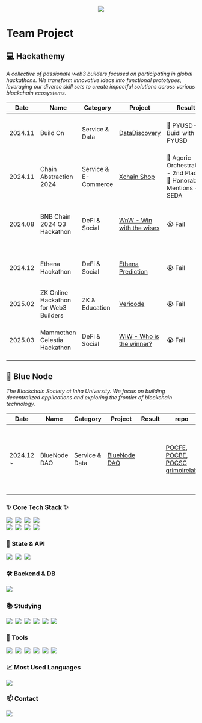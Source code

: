 <p align="center">
  <img src="https://capsule-render.vercel.app/api?type=rect&height=180&color=gradient&customColorList=5,6,8,9&text=Welcome%20to%20JIHO%27s%20GitHub!&animation=fadeIn&fontColor=ffffff&fontSize=42&fontAlignY=45&desc=Frontend%20developer%20diving%20deep%20into%20Web3.&descSize=14&descAlign=50&descAlignY=70">
</p>

<h1>Team Project</h1>

<h2>💻 Hackathemy</h2>
<p><i>A collective of passionate web3 builders focused on participating in global hackathons. We transform innovative ideas into functional prototypes, leveraging our diverse skill sets to create impactful solutions across various blockchain ecosystems.</i></p>

<table>
  <thead>
    <tr>
      <th>Date</th>
      <th>Name</th>
      <th>Category</th>
      <th>Project</th>
      <th>Result</th>
      <th>repo</th>
      <th>Member</th>
    </tr>
  </thead>
  <tbody>
    <tr>
      <td>2024.11</td>
      <td>Build On</td>
      <td>Service & Data</td>
      <td><a href="https://devfolio.co/projects/discovey-5c68">DataDiscovery</a></td>
      <td>🥇 PYUSD — Buidl with PYUSD</td>
      <td><a href="https://github.com/hackathemy/datadiscovery">datadiscovery</a></td>
      <td>Yong & Seongjae & Chanho & Jiho & Jaewon</td>
    </tr>
    <tr>
      <td>2024.11</td>
      <td>Chain Abstraction 2024</td>
      <td>Service & E-Commerce</td>
      <td><a href="https://github.com/juniahn-dev/xchainshop">Xchain Shop</a></td>
      <td>🥈 Agoric Orchestration - 2nd Place, 🛒 Honorable Mentions - SEDA</td>
      <td><a href="https://github.com/juniahn-dev/xchainshop">xchainshop</a></td>
      <td>Yong & Seongjae & Jacob & Jiho & Jinhwan</td>
    </tr>
    <tr>
      <td>2024.08</td>
      <td>BNB Chain 2024 Q3 Hackathon</td>
      <td>DeFi & Social</td>
      <td><a href="https://dorahacks.io/buidl/15630">WnW - Win with the wises</a></td>
      <td>😭 Fail</td>
      <td><a href="https://github.com/chan3785/wnw">wnw</a></td>
      <td>Yewon & Semin & Chanho & Jiho & Seongjae & Yong</td>
    </tr>
    <tr>
      <td>2024.12</td>
      <td>Ethena Hackathon</td>
      <td>DeFi & Social</td>
      <td><a href="https://github.com/hackathemy/ethena-prediction">Ethena Prediction</a></td>
      <td>😭 Fail</td>
      <td><a href="https://github.com/hackathemy/ethena-prediction">ethena-prediction</a></td>
      <td>Seongjae & Jiho & Jinhwan & Yong & Chanho</td>
    </tr>
    <tr>
      <td>2025.02</td>
      <td>ZK Online Hackathon for Web3 Builders</td>
      <td>ZK & Education</td>
      <td><a href="https://devfolio.co/projects/vericode-34a1">Vericode</a></td>
      <td>😭 Fail</td>
      <td><a href="https://github.com/chan3785/vericode">vericode</a></td>
      <td>Seongjae & Jiho & Chanho</td>
    </tr>
    <tr>
      <td>2025.03</td>
      <td>Mammothon Celestia Hackathon</td>
      <td>DeFi & Social</td>
      <td><a href="https://github.com/Mammothon-Celestia-hackathon">WIW - Who is the winner?</a></td>
      <td>😭 Fail</td>
      <td><a href="https://github.com/Mammothon-Celestia-hackathon">Mammothon-Celestia-hackathon</a></td>
      <td>Seongjae & Jiho & Chanho & Hans & Jeongseup</td>
    </tr>
  </tbody>
</table>

<h2>🔵 Blue Node</h2>
<p><i>The Blockchain Society at Inha University. We focus on building decentralized applications and exploring the frontier of blockchain technology.</i></p>
<table>
  <thead>
    <tr>
      <th>Date</th>
      <th>Name</th>
      <th>Category</th>
      <th>Project</th>
      <th>Result</th>
      <th>repo</th>
      <th>Member</th>
    </tr>
  </thead>
  <tbody>
    <tr>
      <td>2024.12 ~ </td>
      <td>BlueNode DAO</td>
      <td>Service & Data</td>
      <td><a href="https://wepublic-six.vercel.app/">BlueNode DAO</a></td>
      <td></td>
      <td>
        <a href="https://github.com/Bluenode2024/POCFE">POCFE</a>,
        <a href="https://github.com/Bluenode2024/POCBE">POCBE</a>,
        <a href="https://github.com/Bluenode2024/POCSC">POCSC</a>
        <a href="https://github.com/Bluenode2024/grimoirelab">grimoirelab</a>
      </td>
      <td>Jiho & Jaewon & Sechang & Seungwon & Seohyun & Wonpil & Sungjin</td>
    </tr>
  </tbody>
</table>




<h3>✨ Core Tech Stack ✨</h3>
<div>
  <img src="https://img.shields.io/badge/HTML5-E34F26?style=for-the-badge&logo=html5&logoColor=white" />&nbsp
  <img src="https://img.shields.io/badge/CSS3-1572B6?style=for-the-badge&logo=css3&logoColor=white" />&nbsp
  <img src="https://img.shields.io/badge/JavaScript-F7DF1E?style=for-the-badge&logo=javascript&logoColor=20232a" />&nbsp
  <img src="https://img.shields.io/badge/TypeScript-007ACC?style=for-the-badge&logo=typescript&logoColor=white" />&nbsp
</div>
<div>
  <img src="https://img.shields.io/badge/React-20232a?style=for-the-badge&logo=react&logoColor=61DAFB" />&nbsp
  <img src="https://img.shields.io/badge/Next.js-000000?style=for-the-badge&logo=next.js&logoColor=white" />&nbsp
  <img src="https://img.shields.io/badge/TailwindCSS-1daabb?style=for-the-badge&logo=tailwind-css&logoColor=white" />&nbsp
  <img src="https://img.shields.io/badge/Solidity-363636?style=for-the-badge&logo=solidity&logoColor=white" />&nbsp
</div>

<h3>🔄 State & API</h3>
<div>
  <img src="https://img.shields.io/badge/React%20Query-FF4154?style=for-the-badge&logo=react-query&logoColor=white" />&nbsp
  <img src="https://img.shields.io/badge/REST%20API-02569B?style=for-the-badge&logo=openapiinitiative&logoColor=white" />&nbsp
  <img src="https://img.shields.io/badge/GraphQL-E10098?style=for-the-badge&logo=graphql&logoColor=white" />&nbsp
</div>

<h3>🛠 Backend & DB</h3>
<div>
  <img src="https://img.shields.io/badge/Supabase-3ECF8E?style=for-the-badge&logo=supabase&logoColor=white" />&nbsp
</div>

<h3>📚 Studying</h3>
<div>
  <img src="https://img.shields.io/badge/Go-00ADD8?style=for-the-badge&logo=go&logoColor=white" />&nbsp
  <img src="https://img.shields.io/badge/Move-4285F4?style=for-the-badge&logo=move&logoColor=white" />&nbsp
  <img src="https://img.shields.io/badge/NestJS-E0234E?style=for-the-badge&logo=nestjs&logoColor=white" />&nbsp
  <img src="https://img.shields.io/badge/Node.js-339933?style=for-the-badge&logo=nodedotjs&logoColor=white" />&nbsp
  <img src="https://img.shields.io/badge/SQL-4479A1?style=for-the-badge&logo=postgresql&logoColor=white" />&nbsp
  <img src="https://img.shields.io/badge/Docker-2496ED?style=for-the-badge&logo=docker&logoColor=white" />&nbsp
</div>

<h3>🔧 Tools</h3>
<div>
  <img src="https://img.shields.io/badge/GitHub-181717?style=for-the-badge&logo=github&logoColor=white" />&nbsp
  <img src="https://img.shields.io/badge/Notion-F3F3F3?style=for-the-badge&logo=notion&logoColor=black" />&nbsp
  <img src="https://img.shields.io/badge/Obsidian-7C3AED?style=for-the-badge&logo=obsidian&logoColor=white" />&nbsp
  <img src="https://img.shields.io/badge/VSCode-007ACC?style=for-the-badge&logo=visual-studio-code&logoColor=white" />&nbsp
  <img src="https://img.shields.io/badge/Cursor-000000?style=for-the-badge&logo=cursor&logoColor=white" />&nbsp
  <img src="https://img.shields.io/badge/Windsurf-0078D7?style=for-the-badge&logo=windsurf&logoColor=white" />&nbsp
</div>

<h3>📈 Most Used Languages</h3>
<div>
  <img src="https://github-readme-stats.vercel.app/api/top-langs/?username=IJHO-NUl1l1&layout=compact&theme=tokyonight" />
</div>

<h3>📫 Contact</h3>
<div>
  <a href="mailto:x8608666@gmail.com">
    <img src="https://img.shields.io/badge/x8608666@gmail.com-D14836?style=for-the-badge&logo=gmail&logoColor=white" />
  </a>
</div>
